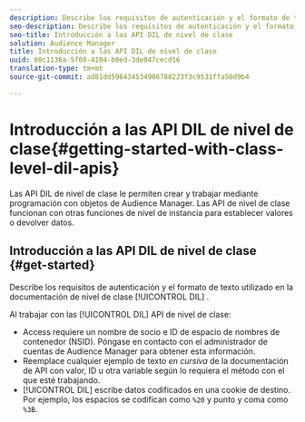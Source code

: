 ```yaml
---
description: Describe los requisitos de autenticación y el formato de texto utilizado en la documentación DIL de nivel de clase.
seo-description: Describe los requisitos de autenticación y el formato de texto utilizado en la documentación DIL de nivel de clase.
seo-title: Introducción a las API DIL de nivel de clase
solution: Audience Manager
title: Introducción a las API DIL de nivel de clase
uuid: 00c1136a-5f08-4104-b0ed-3de847cecd16
translation-type: tm+mt
source-git-commit: ad81dd596434534906788223f3c9531ffa50d9b4

---
```



# Introducción a las API DIL de nivel de clase{#getting-started-with-class-level-dil-apis}

Las API DIL de nivel de clase le permiten crear y trabajar mediante programación con objetos de Audience Manager. Las API de nivel de clase funcionan con otras funciones de nivel de instancia para establecer valores o devolver datos.

## Introducción a las API DIL de nivel de clase {#get-started}

Describe los requisitos de autenticación y el formato de texto utilizado en la documentación de nivel de clase [!UICONTROL DIL] .

<!-- 

c_class_start.xml

 -->

Al trabajar con las [!UICONTROL DIL] API de nivel de clase:

* Access requiere un nombre de socio e ID de espacio de nombres de contenedor (NSID). Póngase en contacto con el administrador de cuentas de Audience Manager para obtener esta información.
* Reemplace cualquier ejemplo de texto *en cursiva* de la documentación de API con valor, ID u otra variable según lo requiera el método con el que esté trabajando.
* [!UICONTROL DIL] escribe datos codificados en una cookie de destino. Por ejemplo, los espacios se codifican como `%20` y punto y coma como `%3B`.

